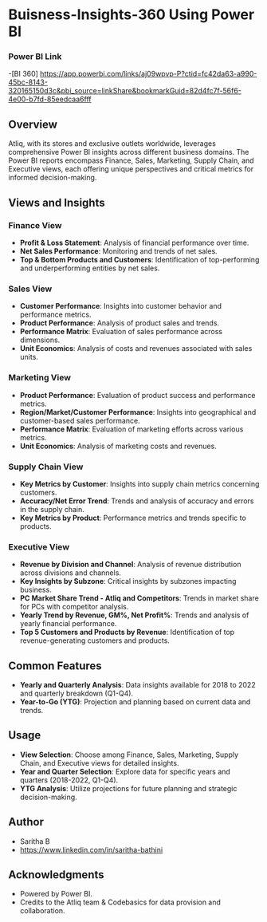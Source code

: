 # Buisness-Insights-360 Using Power BI
### Power BI Link
-[BI 360] https://app.powerbi.com/links/aj09wpvp-P?ctid=fc42da63-a990-45bc-8143-320165150d3c&pbi_source=linkShare&bookmarkGuid=82d4fc7f-56f6-4e00-b7fd-85eedcaa6fff

## Overview
Atliq, with its stores and exclusive outlets worldwide, leverages comprehensive Power BI insights across different business domains. The Power BI reports encompass Finance, Sales, Marketing, Supply Chain, and Executive views, each offering unique perspectives and critical metrics for informed decision-making.

## Views and Insights

### Finance View
- **Profit & Loss Statement**: Analysis of financial performance over time.
- **Net Sales Performance**: Monitoring and trends of net sales.
- **Top & Bottom Products and Customers**: Identification of top-performing and underperforming entities by net sales.

### Sales View
- **Customer Performance**: Insights into customer behavior and performance metrics.
- **Product Performance**: Analysis of product sales and trends.
- **Performance Matrix**: Evaluation of sales performance across dimensions.
- **Unit Economics**: Analysis of costs and revenues associated with sales units.

### Marketing View
- **Product Performance**: Evaluation of product success and performance metrics.
- **Region/Market/Customer Performance**: Insights into geographical and customer-based sales performance.
- **Performance Matrix**: Evaluation of marketing efforts across various metrics.
- **Unit Economics**: Analysis of marketing costs and revenues.

### Supply Chain View
- **Key Metrics by Customer**: Insights into supply chain metrics concerning customers.
- **Accuracy/Net Error Trend**: Trends and analysis of accuracy and errors in the supply chain.
- **Key Metrics by Product**: Performance metrics and trends specific to products.

### Executive View
- **Revenue by Division and Channel**: Analysis of revenue distribution across divisions and channels.
- **Key Insights by Subzone**: Critical insights by subzones impacting business.
- **PC Market Share Trend - Atliq and Competitors**: Trends in market share for PCs with competitor analysis.
- **Yearly Trend by Revenue, GM%, Net Profit%**: Trends and analysis of yearly financial performance.
- **Top 5 Customers and Products by Revenue**: Identification of top revenue-generating customers and products.

## Common Features
- **Yearly and Quarterly Analysis**: Data insights available for 2018 to 2022 and quarterly breakdown (Q1-Q4).
- **Year-to-Go (YTG)**: Projection and planning based on current data and trends.

## Usage
- **View Selection**: Choose among Finance, Sales, Marketing, Supply Chain, and Executive views for detailed insights.
- **Year and Quarter Selection**: Explore data for specific years and quarters (2018-2022, Q1-Q4).
- **YTG Analysis**: Utilize projections for future planning and strategic decision-making.

## Author
- Saritha B
- https://www.linkedin.com/in/saritha-bathini

## Acknowledgments
- Powered by Power BI.
- Credits to the Atliq team & Codebasics for data provision and collaboration.
